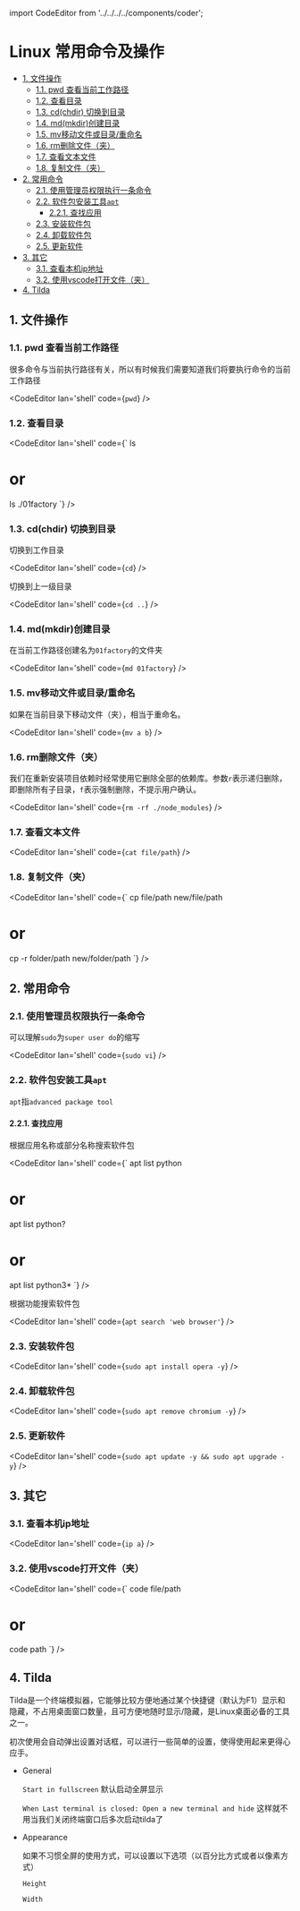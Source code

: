 import CodeEditor from '../../../../components/coder';

# Linux 常用命令及操作
<!-- TOC -->

- [1. 文件操作](#1-文件操作)
	- [1.1. pwd 查看当前工作路径](#11-pwd-查看当前工作路径)
	- [1.2. 查看目录](#12-查看目录)
	- [1.3. cd(chdir) 切换到目录](#13-cdchdir-切换到目录)
	- [1.4. md(mkdir)创建目录](#14-mdmkdir创建目录)
	- [1.5. mv移动文件或目录/重命名](#15-mv移动文件或目录重命名)
	- [1.6. rm删除文件（夹）](#16-rm删除文件夹)
	- [1.7. 查看文本文件](#17-查看文本文件)
	- [1.8. 复制文件（夹）](#18-复制文件夹)
- [2. 常用命令](#2-常用命令)
	- [2.1. 使用管理员权限执行一条命令](#21-使用管理员权限执行一条命令)
	- [2.2. 软件包安装工具`apt`](#22-软件包安装工具apt)
		- [2.2.1. 查找应用](#221-查找应用)
	- [2.3. 安装软件包](#23-安装软件包)
	- [2.4. 卸载软件包](#24-卸载软件包)
	- [2.5. 更新软件](#25-更新软件)
- [3. 其它](#3-其它)
	- [3.1. 查看本机ip地址](#31-查看本机ip地址)
	- [3.2. 使用vscode打开文件（夹）](#32-使用vscode打开文件夹)
- [4. Tilda](#4-tilda)

<!-- /TOC -->
## 1. 文件操作

### 1.1. pwd 查看当前工作路径

很多命令与当前执行路径有关，所以有时候我们需要知道我们将要执行命令的当前工作路径

<CodeEditor lan='shell' code={`
pwd
`} />

### 1.2. 查看目录

<CodeEditor lan='shell' code={`
ls
# or
ls ./01factory
`} />

### 1.3. cd(chdir) 切换到目录

切换到工作目录

<CodeEditor lan='shell' code={`
cd
`} />

切换到上一级目录

<CodeEditor lan='shell' code={`
cd ..
`} />

### 1.4. md(mkdir)创建目录

在当前工作路径创建名为`01factory`的文件夹

<CodeEditor lan='shell' code={`
md 01factory
`} />

### 1.5. mv移动文件或目录/重命名

如果在当前目录下移动文件（夹），相当于重命名。

<CodeEditor lan='shell' code={`
mv a b
`} />

### 1.6. rm删除文件（夹）

我们在重新安装项目依赖时经常使用它删除全部的依赖库。参数`r`表示递归删除，即删除所有子目录，`f`表示强制删除，不提示用户确认。

<CodeEditor lan='shell' code={`
rm -rf ./node_modules
`} />

### 1.7. 查看文本文件

<CodeEditor lan='shell' code={`
cat file/path
`} />

### 1.8. 复制文件（夹）

<CodeEditor lan='shell' code={`
cp file/path new/file/path
# or
cp -r folder/path new/folder/path
`} />

## 2. 常用命令

### 2.1. 使用管理员权限执行一条命令

可以理解`sudo`为`super user do`的缩写

<CodeEditor lan='shell' code={`
sudo vi
`} />

### 2.2. 软件包安装工具`apt`

`apt`指`advanced package tool`

#### 2.2.1. 查找应用

根据应用名称或部分名称搜索软件包

<CodeEditor lan='shell' code={`
apt list python
# or
apt list python?
# or
apt list python3*
`} />

根据功能搜索软件包

<CodeEditor lan='shell' code={`
apt search 'web browser'
`} />

### 2.3. 安装软件包

<CodeEditor lan='shell' code={`
sudo apt install opera -y
`} />

### 2.4. 卸载软件包

<CodeEditor lan='shell' code={`
sudo apt remove chromium -y
`} />

### 2.5. 更新软件

<CodeEditor lan='shell' code={`
sudo apt update -y && sudo apt upgrade -y
`} />

## 3. 其它

### 3.1. 查看本机ip地址

<CodeEditor lan='shell' code={`
ip a
`} />

### 3.2. 使用vscode打开文件（夹）

<CodeEditor lan='shell' code={`
code file/path
# or
code path
`} />

## 4. Tilda

Tilda是一个终端模拟器，它能够比较方便地通过某个快捷键（默认为F1）显示和隐藏，不占用桌面窗口数量，且可方便地随时显示/隐藏，是Linux桌面必备的工具之一。

初次使用会自动弹出设置对话框，可以进行一些简单的设置，使得使用起来更得心应手。

- General

	`Start in fullscreen` 默认启动全屏显示

	`When Last terminal is closed: Open a new terminal and hide` 这样就不用当我们关闭终端窗口后多次启动tilda了

- Appearance

	如果不习惯全屏的使用方式，可以设置以下选项（以百分比方式或者以像素方式）

	`Height`

	`Width`
